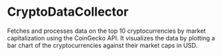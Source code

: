 # CryptoDataCollector
 Fetches and processes data on the top 10 cryptocurrencies by market capitalization using the CoinGecko API. It visualizes the data by plotting a bar chart of the cryptocurrencies against their market caps in USD.
